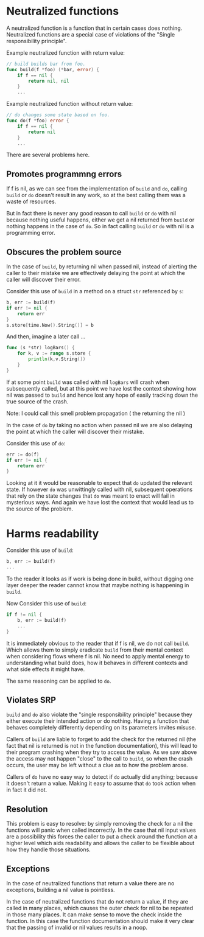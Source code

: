 # Neutralized functions

A neutralized function is a function that in certain cases does nothing.
Neutralized functions are a special case of violations of the "Single
responsibility principle".

Example neutralized function with return value:

```go
// build builds bar from foo.
func build(f *foo) (*bar, error) {
	if f == nil {
		return nil, nil
	}
	...
```

Example neutralized function without return value:
```go
// do changes some state based on foo.
func do(f *foo) error {
	if f == nil {
		return nil
	}
	...
```

There are several problems here.

## Promotes programmng errors

If f is nil, as we can see from the implementation of `build` and `do`, calling
`build` or `do` doesn't result in any work, so at the best calling them was
a waste of resources.

But in fact there is never any good reason to call `build` or `do` with nil
because nothing useful happens, either we  get a nil returned from `build` or
nothing happens in the case of `do`. So in fact calling `build` or `do` with
nil is a programming error. 

## Obscures the problem source

In the case of `build`, by returning nil when passed nil, instead of alerting
the caller to their mistake we are effectively delaying the point at which the
caller will discover their error.

Consider this use of `build` in a method on a struct `str` referenced by `s`:
```go
b, err := build(f)
if err != nil {
	return err
}
s.store[time.Now().String()] = b
```

And then, imagine a later call ...
```go
func (s *str) logBars() {
	for k, v := range s.store {
		println(k,v.String())
	}
}
```

If at some point `build` was called with nil `logBars` will crash when
subsequently called, but at this point we have lost the context showing how nil
was passed to `build` and hence lost any hope of easily tracking down the true
source of the crash.

Note: I could call this smell problem propagation ( the returning the nil )

In the case of `do` by taking no action when passed nil we are also delaying
the point at which the caller will discover their mistake.

Consider this use of `do`:
```go
err := do(f)
if err != nil {
	return err
}
```

Looking at it it would be reasonable to expect that `do` updated the relevant
state. If however `do` was unwittingly called with nil, subsequent operations
that rely on the state changes that `do` was meant to enact will fail in
mysterious ways. And again we have lost the context that would lead us to the
source of the problem.

# Harms readability

Consider this use of `build`:
```go
b, err := build(f)
...
```

To the reader it looks as if work is being done in build, without digging one
layer deeper the reader cannot know that maybe nothing is happening in `build`.

Now Consider this use of `build`:
```go
if f != nil {
	b, err := build(f)
	...
}

```

It is immediately obvious to the reader that if f is nil, we do not call
`build`. Which allows them to simply eradicate `build` from their mental
context when considering flows where f is nil. No need to apply mental energy
to understanding what build does, how it behaves in different contexts and what
side effects it might have.

The same reasoning can be applied to `do`.

## Violates SRP

`build` and `do` also violate the "single responsibility principle" because
they either execute their intended action or do nothing. Having a function that
behaves completely differently depending on its parameters invites misuse.

Callers of `build` are liable to forget to add the check for the returned nil (the
fact that nil is returned is not in the function documentation), this will lead
to their program crashing when they try to access the value. As we saw above
the access may not happen "close" to the call to `build`, so when the crash
occurs, the user may be left without a clue as to how the problem arose.

Callers of `do` have no easy way to detect if `do` actually did anything;
because it doesn't return a value. Making it easy to assume that `do` took
action when in fact it did not.

## Resolution

This problem is easy to resolve: by simply removing the check for a nil the
functions will panic when called incorrectly. In the case that nil input values
are a possibility this forces the caller to put a check around the function at
a higher level which aids readability and allows the caller to be flexible
about how they handle those situations.

## Exceptions

In the case of neutralized functions that return a value there are no
exceptions, building a nil value is pointless.

In the case of neutralized functions that do not return a value, if they are
called in many places, which causes the outer check for nil to be repeated in
those many places. It can make sense to move the check inside the function.  In
this case the function documentation should make it very clear that the passing
of invalid or nil values results in a noop.

